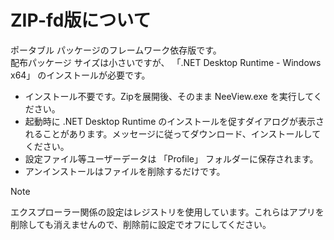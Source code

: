 # ZIP-fd版について

ポータブル パッケージのフレームワーク依存版です。  
配布パッケージ サイズは小さいですが、 「.NET Desktop Runtime - Windows x64」 のインストールが必要です。  

* インストール不要です。Zipを展開後、そのまま NeeView.exe を実行してください。  
* 起動時に .NET Desktop Runtime のインストールを促すダイアログが表示されることがあります。メッセージに従ってダウンロード、インストールしてください。
* 設定ファイル等ユーザーデータは 「Profile」 フォルダーに保存されます。  
* アンインストールはファイルを削除するだけです。

> [!NOTE]  
> エクスプローラー関係の設定はレジストリを使用しています。これらはアプリを削除しても消えませんので、削除前に設定でオフにしてください。
